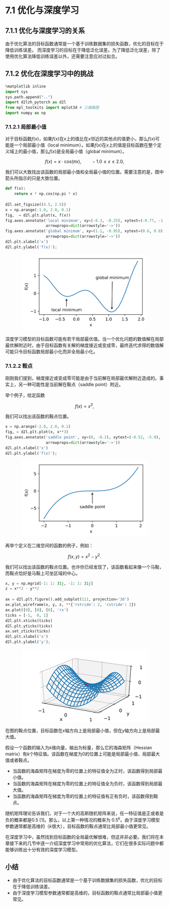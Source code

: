 # 7.1 优化与深度学习

## 7.1.1 优化与深度学习的关系

由于优化算法的目标函数通常是一个基于训练数据集的损失函数，优化的目标在于降低训练误差。
而深度学习的目标在于降低泛化误差。为了降低泛化误差，除了使用优化算法降低训练误差以外，还需要注意应对过拟合。

## 7.1.2 优化在深度学习中的挑战

``` python
%matplotlib inline
import sys
sys.path.append("..") 
import d2lzh_pytorch as d2l
from mpl_toolkits import mplot3d # 三维画图
import numpy as np
```

### 7.1.2.1 局部最小值

对于目标函数$f(x)$，如果$f(x)$在$x$上的值比在$x$邻近的其他点的值更小，那么$f(x)$可能是一个局部最小值（local minimum）。如果$f(x)$在$x$上的值是目标函数在整个定义域上的最小值，那么$f(x)$是全局最小值（global minimum）。

$$
f(x) = x \cdot \text{cos}(\pi x), \qquad -1.0 \leq x \leq 2.0,
$$

我们可以大致找出该函数的局部最小值和全局最小值的位置。需要注意的是，图中箭头所指示的只是大致位置。

``` python
def f(x):
    return x * np.cos(np.pi * x)

d2l.set_figsize((4.5, 2.5))
x = np.arange(-1.0, 2.0, 0.1)
fig,  = d2l.plt.plot(x, f(x))
fig.axes.annotate('local minimum', xy=(-0.3, -0.25), xytext=(-0.77, -1.0),
                  arrowprops=dict(arrowstyle='->'))
fig.axes.annotate('global minimum', xy=(1.1, -0.95), xytext=(0.6, 0.8),
                  arrowprops=dict(arrowstyle='->'))
d2l.plt.xlabel('x')
d2l.plt.ylabel('f(x)');
```

<div align=center>
<img width="400" src="../img/chapter07/7.1_output1.svg"/>
</div>


深度学习模型的目标函数可能有若干局部最优值。当一个优化问题的数值解在局部最优解附近时，由于目标函数有关解的梯度接近或变成零，最终迭代求得的数值解可能只令目标函数局部最小化而非全局最小化。

### 7.1.2.2 鞍点

刚刚我们提到，梯度接近或变成零可能是由于当前解在局部最优解附近造成的。事实上，另一种可能性是当前解在鞍点（saddle point）附近。

举个例子，给定函数

$$f(x) = x^3,$$

我们可以找出该函数的鞍点位置。

``` python
x = np.arange(-2.0, 2.0, 0.1)
fig, = d2l.plt.plot(x, x**3)
fig.axes.annotate('saddle point', xy=(0, -0.2), xytext=(-0.52, -5.0),
                  arrowprops=dict(arrowstyle='->'))
d2l.plt.xlabel('x')
d2l.plt.ylabel('f(x)');
```
<div align=center>
<img width="400" src="../img/chapter07/7.1_output2.svg"/>
</div>

再举个定义在二维空间的函数的例子，例如：

$$f(x, y) = x^2 - y^2.$$

我们可以找出该函数的鞍点位置。也许你已经发现了，该函数看起来像一个马鞍，而鞍点恰好是马鞍上可坐区域的中心。

``` python
x, y = np.mgrid[-1: 1: 31j, -1: 1: 31j]
z = x**2 - y**2

ax = d2l.plt.figure().add_subplot(111, projection='3d')
ax.plot_wireframe(x, y, z, **{'rstride': 2, 'cstride': 2})
ax.plot([0], [0], [0], 'rx')
ticks = [-1,  0, 1]
d2l.plt.xticks(ticks)
d2l.plt.yticks(ticks)
ax.set_zticks(ticks)
d2l.plt.xlabel('x')
d2l.plt.ylabel('y');
```
<div align=center>
<img width="400" src="../img/chapter07/7.1_output3.svg"/>
</div>

在图的鞍点位置，目标函数在$x$轴方向上是局部最小值，但在$y$轴方向上是局部最大值。

假设一个函数的输入为$k$维向量，输出为标量，那么它的海森矩阵（Hessian matrix）有$k$个特征值。该函数在梯度为0的位置上可能是局部最小值、局部最大值或者鞍点。

* 当函数的海森矩阵在梯度为零的位置上的特征值全为正时，该函数得到局部最小值。
* 当函数的海森矩阵在梯度为零的位置上的特征值全为负时，该函数得到局部最大值。
* 当函数的海森矩阵在梯度为零的位置上的特征值有正有负时，该函数得到鞍点。

随机矩阵理论告诉我们，对于一个大的高斯随机矩阵来说，任一特征值是正或者是负的概率都是0.5 [1]。那么，以上第一种情况的概率为 $0.5^k$。由于深度学习模型参数通常都是高维的（$k$很大），目标函数的鞍点通常比局部最小值更常见。

在深度学习中，虽然找到目标函数的全局最优解很难，但这并非必要。我们将在本章接下来的几节中逐一介绍深度学习中常用的优化算法，它们在很多实际问题中都能够训练出十分有效的深度学习模型。


## 小结

* 由于优化算法的目标函数通常是一个基于训练数据集的损失函数，优化的目标在于降低训练误差。
* 由于深度学习模型参数通常都是高维的，目标函数的鞍点通常比局部最小值更常见。



